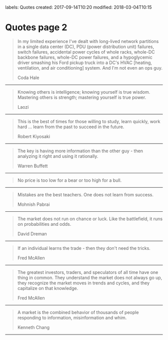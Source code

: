 labels: Quotes
created: 2017-09-14T10:20
modified: 2018-03-04T10:15

# Quotes page 2

> In my limited experience I've dealt with long-lived network partitions in a single data center (DC), PDU (power distribution unit) failures, switch failures, accidental power cycles of whole racks, whole-DC backbone failures, whole-DC power failures, and a hypoglycemic driver smashing his Ford pickup truck into a DC's HVAC [heating, ventilation, and air conditioning] system. And I'm not even an ops guy.
>
> Coda Hale
---
> Knowing others is intelligence; knowing yourself is true wisdom.
> Mastering others is strength; mastering yourself is true power.
>
> Laozi
---
> This is the best of times for those willing to study, learn quickly, work hard ... learn from the past to succeed in the future.
>
> Robert Kiyosaki
---
> The key is having more information than the other guy - then analyzing it right and using it rationally.
>
> Warren Buffett
---
> No price is too low for a bear or too high for a bull.
---
> Mistakes are the best teachers. One does not learn from success.
>
> Mohnish Pabrai
---
> The market does not run on chance or luck.
> Like the battlefield, it runs on probabilities and odds.
>
> David Dreman
---
> If an individual learns the trade -
> then they don't need the tricks.
>
> Fred McAllen
---
> The greatest investors, traders, and speculators of all time have one thing in common.
> They understand the market does not always go up, they recognize the market moves in trends and cycles, and they capitalize on that knowledge.
>
> Fred McAllen
---
> A market is the combined behavior of thousands of people responding to information, misinformation and whim.
>
> Kenneth Chang
---
